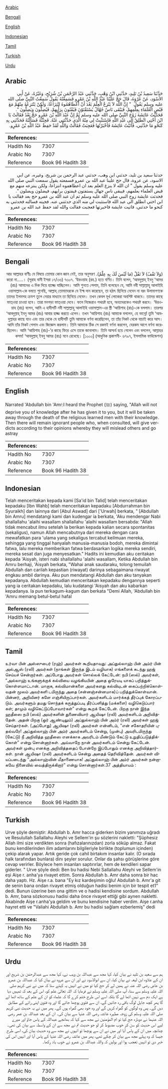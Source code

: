 [Arabic](#arabic)

[Bengali](#bengali)

[English](#english)

[Indonesian](#indonesian)

[Tamil](#tamil)

[Turkish](#turkish)

[Urdu](#urdu)

## Arabic


<div dir="rtl" lang="ar" style={{fontSize:'larger',backgroundColor:'#f8f9fa',padding:20}}>
حَدَّثَنَا سَعِيدُ بْنُ تَلِيدٍ، حَدَّثَنِي ابْنُ وَهْبٍ، حَدَّثَنِي عَبْدُ الرَّحْمَنِ بْنُ شُرَيْحٍ، وَغَيْرُهُ، عَنْ أَبِي الأَسْوَدِ، عَنْ عُرْوَةَ، قَالَ حَجَّ عَلَيْنَا عَبْدُ اللَّهِ بْنُ عَمْرٍو فَسَمِعْتُهُ يَقُولُ سَمِعْتُ النَّبِيَّ صلى الله عليه وسلم يَقُولُ ‏ "‏ إِنَّ اللَّهَ لاَ يَنْزِعُ الْعِلْمَ بَعْدَ أَنْ أَعْطَاهُمُوهُ انْتِزَاعًا، وَلَكِنْ يَنْتَزِعُهُ مِنْهُمْ مَعَ قَبْضِ الْعُلَمَاءِ بِعِلْمِهِمْ، فَيَبْقَى نَاسٌ جُهَّالٌ يُسْتَفْتَوْنَ فَيُفْتُونَ بِرَأْيِهِمْ، فَيُضِلُّونَ وَيَضِلُّونَ ‏"‏‏.‏ فَحَدَّثْتُ عَائِشَةَ زَوْجَ النَّبِيِّ صلى الله عليه وسلم ثُمَّ إِنَّ عَبْدَ اللَّهِ بْنَ عَمْرٍو حَجَّ بَعْدُ فَقَالَتْ يَا ابْنَ أُخْتِي انْطَلِقْ إِلَى عَبْدِ اللَّهِ فَاسْتَثْبِتْ لِي مِنْهُ الَّذِي حَدَّثْتَنِي عَنْهُ‏.‏ فَجِئْتُهُ فَسَأَلْتُهُ فَحَدَّثَنِي بِهِ كَنَحْوِ مَا حَدَّثَنِي، فَأَتَيْتُ عَائِشَةَ فَأَخْبَرْتُهَا فَعَجِبَتْ فَقَالَتْ وَاللَّهِ لَقَدْ حَفِظَ عَبْدُ اللَّهِ بْنُ عَمْرٍو‏.‏
</div>
<div style={{backgroundColor:'#f8f9fa',padding:20, marginBottom: 10}}><table> <thead> <tr> <th>References:</th> <th></th> </tr> </thead> <tbody><tr><td>Hadith No</td><td>7307</td></tr><tr><td>Arabic No</td><td>7307</td></tr><tr><td>Reference</td><td>Book 96 Hadith 38</td></tr></tbody></table></div>


<div dir="rtl" lang="ar" style={{fontSize:'larger',backgroundColor:'#f8f9fa',padding:20}}>
حدثنا سعيد بن تليد، حدثني ابن وهب، حدثني عبد الرحمن بن شريح، وغيره، عن ابي الاسود، عن عروة، قال حج علينا عبد الله بن عمرو فسمعته يقول سمعت النبي صلى الله عليه وسلم يقول " ان الله لا ينزع العلم بعد ان اعطاهموه انتزاعا، ولكن ينتزعه منهم مع قبض العلماء بعلمهم، فيبقى ناس جهال يستفتون فيفتون برايهم، فيضلون ويضلون ". فحدثت عايشة زوج النبي صلى الله عليه وسلم ثم ان عبد الله بن عمرو حج بعد فقالت يا ابن اختي انطلق الى عبد الله فاستثبت لي منه الذي حدثتني عنه. فجيته فسالته فحدثني به كنحو ما حدثني، فاتيت عايشة فاخبرتها فعجبت فقالت والله لقد حفظ عبد الله بن عمرو
</div>
<div style={{backgroundColor:'#f8f9fa',padding:20, marginBottom: 10}}><table> <thead> <tr> <th>References:</th> <th></th> </tr> </thead> <tbody><tr><td>Hadith No</td><td>7307</td></tr><tr><td>Arabic No</td><td>7307</td></tr><tr><td>Reference</td><td>Book 96 Hadith 38</td></tr></tbody></table></div>

## Bengali


<div dir="rtl" lang="bn" style={{fontSize:'larger',backgroundColor:'#f8f9fa',padding:20}}>
(وَلاَ تَقْفُ) لاَ تَقُلْ (مَا لَيْسَ لَكَ بِهِ عِلْمٌ). আর আল্লাহর বাণীঃ যে বিষয়ে তোমার কোন জ্ঞান নেই, তার অনুসরণ করো না.....। (সূরাহ বানী ইসরা ১৭/৩৬) ৭৩০৭. ‘উরওয়াহ (রহ.) হতে বর্ণিত। তিনি বলেন, ‘আবদুল্লাহ্ ইবনু ‘আমর (রাঃ) আমাদের এ দিক দিয়ে হাজ্জে যাচ্ছিলেন। আমি শুনতে পেলাম, তিনি বলেছেন যে, আমি নবী সাল্লাল্লাহু আলাইহি ওয়াসাল্লাম-কে বলতে শুনেছি, আল্লাহ্ তোমাদেরকে যে ইল্ম দান করেছেন, তা হঠাৎ ছিনিয়ে নেবেন না বরং উলামাগণকে তাদের ইলমসহ ক্রমশ তুলে নেয়ার মাধ্যমে তা ছিনিয়ে নেবেন। তখন কেবল মূর্খ লোকেরা অবশিষ্ট থাকবে। তাদের কাছে ফাত্ওয়া চাওয়া হবে। তারা মনগড়া ফাত্ওয়া দেবে। ফলে নিজেরাও পথভ্রষ্ট হবে, অন্যদেরকেও পথভ্রষ্ট করবে। ‘উরওয়াহ (রাঃ) বলেন, আমি এ হাদীসটি নবী সাল্লাল্লাহু আলাইহি ওয়াসাল্লাম-এর স্ত্রী ‘আয়িশাহ (রাঃ)-কে বললাম। তারপর ‘আবদুল্লাহ্ ইবনু আমর (রাঃ) আবার হাজ্জ করতে এলেন। তখন ‘আয়িশাহ (রাঃ) আমাকে বললেন, হে ভাগ্নে! তুমি ‘আবদুল্লাহর কাছে যাও এবং তার থেকে যে হাদীসটি তুমি আমাকে বর্ণনা করেছিলেন, তা তাঁর নিকট থেকে যাচাই করে আস। আমি তাঁর নিকট গেলাম এবং জিজ্ঞেস করলাম। তিনি আমাকে ঠিক সে রকমই বর্ণনা করলেন, যেরকম আগে বর্ণনা করেছিলেন। আমি ‘আয়িশাহ (রাঃ)-’র কাছে ফিরে এসে তাকে জানালাম। তিনি আশ্চর্য হয়ে গেলেন এবং বললেন, আল্লাহর কসম! ‘আবদুল্লাহ্ ইবনু আমর (রাঃ) মনে রেখেছে। [১০০০] (আধুনিক প্রকাশনী- ৬৭৯৭, ইসলামিক ফাউন্ডেশন)
</div>
<div style={{backgroundColor:'#f8f9fa',padding:20, marginBottom: 10}}><table> <thead> <tr> <th>References:</th> <th></th> </tr> </thead> <tbody><tr><td>Hadith No</td><td>7307</td></tr><tr><td>Arabic No</td><td>7307</td></tr><tr><td>Reference</td><td>Book 96 Hadith 38</td></tr></tbody></table></div>

## English


<div dir="ltr" lang="en" style={{fontSize:'larger',backgroundColor:'#f8f9fa',padding:20}}>
Narrated 'Abdullah bin 'Amr:I heard the Prophet (ﷺ) saying, "Allah will not deprive you of knowledge after he has given it to you, but it will be taken away through the death of the religious learned men with their knowledge. Then there will remain ignorant people who, when consulted, will give verdicts according to their opinions whereby they will mislead others and go astray
</div>
<div style={{backgroundColor:'#f8f9fa',padding:20, marginBottom: 10}}><table> <thead> <tr> <th>References:</th> <th></th> </tr> </thead> <tbody><tr><td>Hadith No</td><td>7307</td></tr><tr><td>Arabic No</td><td>7307</td></tr><tr><td>Reference</td><td>Book 96 Hadith 38</td></tr></tbody></table></div>

## Indonesian


<div dir="ltr" lang="id" style={{fontSize:'larger',backgroundColor:'#f8f9fa',padding:20}}>
Telah menceritakan kepada kami [Sa'id bin Talid] telah menceritakan kepadaku [Ibn Wahb] telah menceritakan kepadaku [Abdurrahman bin Syuraikh] dan lainnya dari [Abul Aswad] dari ['Urwah] berkata, " [Abdullah bin Amru] mendatangi kami dan kudengar ia berkata, 'Aku mendengar Nabi shallallahu 'alaihi wasallam shallallahu 'alaihi wasallam bersabda: "Allah tidak mencabut ilmu setelah Ia berikan kepada kalian secara spontanitas (sekaligus), namun Allah mencabutnya dari mereka dengan cara mewafatkan para 'ulama yang sekaligus tercabut keilmuan mereka, sehingga yang tinggal hanyalah manusia-manusia bodoh, mereka dimintai fatwa, lalu mereka memberikan fatwa berdasarkan logika mereka sendiri, mereka sesat dan juga menyesatkan." Hadits ini kemudian aku ceritakan kepada 'Aisyah, isteri nabi shallallahu 'alaihi wasallam, Ketika Abdullah bin Amru berhaji, 'Aisyah berkata, "Wahai anak saudaraku, tolong temuilah Abdullah dan carilah kepastian (riwayat) darinya sebagaimana riwayat engkau ambil darinya. Aku pun mendatangi Abdullah dan aku tanyakan kepadanya. Abdullah kemudian menceritakan kepadaku dengannya seperti yang ia ceritakan kepadaku, lalu kudatangi 'Aisyah dan aku kabarkan kepadanya. Ia pun terkagum-kagum dan berkata "Demi Allah, 'Abdullah bin 'Amru memang betul-betul hafal
</div>
<div style={{backgroundColor:'#f8f9fa',padding:20, marginBottom: 10}}><table> <thead> <tr> <th>References:</th> <th></th> </tr> </thead> <tbody><tr><td>Hadith No</td><td>7307</td></tr><tr><td>Arabic No</td><td>7307</td></tr><tr><td>Reference</td><td>Book 96 Hadith 38</td></tr></tbody></table></div>

## Tamil


<div dir="ltr" lang="ta" style={{fontSize:'larger',backgroundColor:'#f8f9fa',padding:20}}>
உர்வா பின் அஸ்ஸுபைர் (ரஹ்) அவர்கள் கூறியதாவது: அப்துல்லாஹ் பின் அம்ர் பின் அல்ஆஸ் (ரலி) அவர்கள் (நாங்கள் இருந்த இடம் வழியாக) எங்களைக் கடந்து ஹஜ் செய்யச் சென்றார்கள். அப்போது அவர்கள் சொல்லக் கேட்டேன்: நபி (ஸல்) அவர்கள், “அல்லாஹ் உங்களுக்குக் கல்வியை வழங்கியபின் அதை ஒரேயடி யாகப் பறித்துக்கொள்ளமாட்டான். மாறாக, கல்விமான்களை அவர்களது கல்வியுடன் கைப்பற்றிக்கொள்வதன் மூலம் அவர்களி டமிருந்து அதை (சன்னஞ்சன்னமாக)ப் பறித்துக்கொள்வான். பின்னர், அறிவீனர் களே எஞ்சியிருப்பார்கள். அவர்களிடம் மார்க்கத் தீர்ப்புக் கோரப்படும். அவர்களும் தமது சொந்தக் கருத்துப்படி தீர்ப்பளித்து (மக்களை) வழிகெடுப்பார் கள்; தாமும் வழிகெட்டுப்போவார்கள்” என்று கூறக் கேட்டேன். பிறகு நான் இந்த ஹதீஸை நபி (ஸல்) அவர்களின் துணைவியார் ஆயிஷா (ரலி) அவர்களிடம் அறிவித்தேன். அதன் பிறகு (ஓர் ஆண்டிலும்) அப்துல்லாஹ் பின் அம்ர் (ரலி) அவர்கள் ஹஜ் செய்தார்கள். (அப்போது) ஆயிஷா (ரலி) அவர்கள் என்னிடம், “என் சகோதரியின் புதல்வரே! அப்துல்லாஹ் பின் அம்ர் அவர்களிடம் சென்று, (முன்பு) அவரிடமிருந்து (கேட்டு) நீ அறிவித்த ஹதீஸை எனக்காக அவரிடம் மீண்டும் கேட்டு உறுதிப்படுத்திக்கொள்” என்று சொன்னார்கள். அவ்வாறே நான் அவர்களிடம் சென்று கேட்டேன். அவர்கள் முன்பு எனக்கு அறிவித்ததைப் போன்றே இப்போதும் எனக்கு அறிவித்தார்கள். நான் ஆயிஷா (ரலி) அவர்களிடம் சென்று அதைத் தெரிவித்தேன். அவர்கள் வியப்படைந்து “அல்லாஹ்வின் மீதாணையாக! அப்துல்லாஹ் பின் அம்ர் அவர்கள் நன்றாகவே நினைவில் வைத்திருக்கிறார்” என்று சொன்னார்கள்.37 அத்தியாயம் :
</div>
<div style={{backgroundColor:'#f8f9fa',padding:20, marginBottom: 10}}><table> <thead> <tr> <th>References:</th> <th></th> </tr> </thead> <tbody><tr><td>Hadith No</td><td>7307</td></tr><tr><td>Arabic No</td><td>7307</td></tr><tr><td>Reference</td><td>Book 96 Hadith 38</td></tr></tbody></table></div>

## Turkish


<div dir="ltr" lang="tr" style={{fontSize:'larger',backgroundColor:'#f8f9fa',padding:20}}>
Urve şöyle demiştir: Abdullah b. Amr hacca giderken bizim yanımıza uğradı ve Resulullah Sallallahu Aleyhi ve Sellem'in şu sözlerini nakletti: "Şüphesiz Allah ilmi size verdikten sonra (hafızalarınızdan) zorla söküp almaz. Fakat bunu kendilerinden ilim adamlarını bilgileriyle birlikte (toplumun içinden) çekip alarak yapar. Artık geride çok cahil birtakım insanlar kalır. (O sırada halk tarafından bunlara) dinı şeyler sorulur. Onlar da şahsı görüşlerine göre cevap verirler. Böylece hem insanları saptırırlar, hem de kendileri sapar giderler. " Urve şöyle dedi: Ben bu hadisi Nebi Sallallahu Aleyhi ve Sellem'in eşi Aişe r. anha'ya rivayet ettim. Sonra Abdullah b. Amr daha sonra bir hac daha yaptı. Hz. Aişe r.a. bana "Ey kız kardeşimin oğlu! Abdullah b. Amr'a git de senin bana ondan rivayet etmiş olduğun hadisi benim için bir tespit et1" dedi. Bunun üzerine ben ona gittim ve o hadisi kendisine sordum. Abdullah b. Amr, bana sözkonusu hadisi daha önce rivayet ettiği gibi aynen nakletti. Akabinde Aişe r.anha'ya geldim ve bunu kendisine haber verdim. Aişe r.anha hayret etti ve "Valiahi Abdullah b. Amr bu hadisi sağlam ezberlemiş" dedi
</div>
<div style={{backgroundColor:'#f8f9fa',padding:20, marginBottom: 10}}><table> <thead> <tr> <th>References:</th> <th></th> </tr> </thead> <tbody><tr><td>Hadith No</td><td>7307</td></tr><tr><td>Arabic No</td><td>7307</td></tr><tr><td>Reference</td><td>Book 96 Hadith 38</td></tr></tbody></table></div>

## Urdu


<div dir="rtl" lang="ur" style={{fontSize:'larger',backgroundColor:'#f8f9fa',padding:20}}>
ہم سے سعید بن تلید نے بیان کیا، کہا مجھ سے عبداللہ بن وہب نے، کہا مجھ سے عبدالرحمٰن بن شریح اور ان کے علاوہ ابن لیعہ نے بیان کیا، ان سے ابوالاسود نے اور ان سے عروہ نے بیان کیا کہ عبداللہ بن عمرو بن عاص رضی اللہ عنہ نے ہمیں لے کر حج کیا تو میں نے انہیں یہ کہتے سنا کہ میں نے نبی کریم صلی اللہ علیہ وسلم سے سنا، آپ صلی اللہ علیہ وسلم نے فرمایا کہ اللہ تعالیٰ علم کو، اس کے بعد کہ تمہیں دیا ہے ایک دم سے نہیں اٹھا لے گا بلکہ اسے اس طرح ختم کرے گا کہ علماء کو ان کے علم کے ساتھ اٹھا لے گا پھر کچھ جاہل لوگ باقی رہ جائیں گے، ان سے فتویٰ پوچھا جائے گا اور وہ فتویٰ اپنی رائے کے مطابق دیں گے۔ پس وہ لوگوں کو گمراہ کریں گے اور وہ خود بھی گمراہ ہوں گے۔ پھر میں نے یہ حدیث نبی کریم صلی اللہ علیہ وسلم کی زوجہ مطہرہ عائشہ رضی اللہ عنہا سے بیان کی۔ ان کے بعد عبداللہ بن عمر رضی اللہ عنہما نے دوبارہ حج کیا تو ام المؤمنین نے مجھ سے کہا کہ بھانجے عبداللہ کے پاس جاؤ اور میرے لیے اس حدیث کو سن کر خوب مضبوط کر لو جو حدیث تم نے مجھ سے ان کے واسطہ سے بیان کی تھی۔ چنانچہ میں ان کے پاس آیا اور میں نے ان سے پوچھا تو انہوں نے مجھ سے وہ حدیث بیان کی، اسی طرح جیسا کہ وہ پہلے مجھ سے بیان کر چکے تھے، پھر میں عائشہ رضی اللہ عنہا کے پاس آیا اور انہیں اس کی خبر دی تو انہیں تعجب ہوا اور بولیں کہ واللہ عبداللہ بن عمرو نے خوب یاد رکھا۔
</div>
<div style={{backgroundColor:'#f8f9fa',padding:20, marginBottom: 10}}><table> <thead> <tr> <th>References:</th> <th></th> </tr> </thead> <tbody><tr><td>Hadith No</td><td>7307</td></tr><tr><td>Arabic No</td><td>7307</td></tr><tr><td>Reference</td><td>Book 96 Hadith 38</td></tr></tbody></table></div>